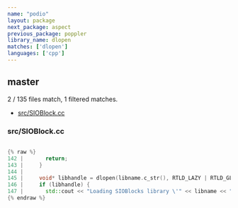 ```yaml
---
name: "podio"
layout: package
next_package: aspect
previous_package: poppler
library_name: dlopen
matches: ['dlopen']
languages: ['cpp']
---
```

## master
2 / 135 files match, 1 filtered matches.

 - [src/SIOBlock.cc](#srcsioblockcc)

### src/SIOBlock.cc

```cpp

{% raw %}
142 |       return;
143 |     }
144 | 
145 |     void* libhandle = dlopen(libname.c_str(), RTLD_LAZY | RTLD_GLOBAL);
146 |     if (libhandle) {
147 |       std::cout << "Loading SIOBlocks library \'" << libname << "\'" << std::endl;
{% endraw %}

```